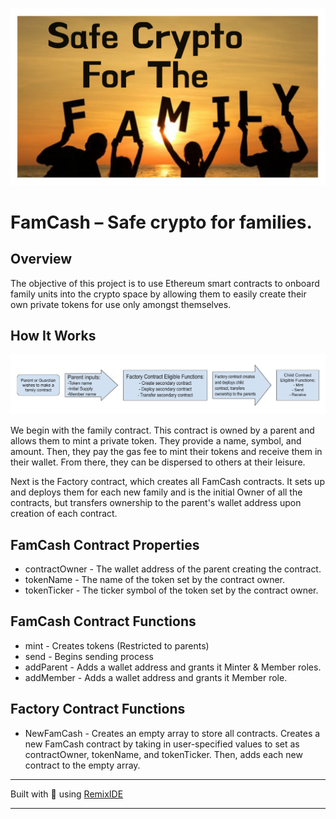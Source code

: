 ![readme](readme.png)

# FamCash – Safe crypto for families.

## Overview
The objective of this project is to use Ethereum smart contracts to onboard family units into the crypto space by allowing them to easily create their own private tokens for use only amongst themselves.


## How It Works

![Flow Chart](FlowChart.png)

We begin with the family contract. This contract is owned by a parent and allows them to mint a private  token. They provide a name, symbol, and amount. Then, they pay the gas fee to mint their tokens and receive them in their wallet. From there, they can be dispersed to others at their leisure.


Next is the Factory contract, which creates all FamCash contracts. It sets up and deploys them for each new family and is the initial Owner of all the contracts, but transfers ownership to the parent's wallet address upon creation of each contract.


## FamCash Contract Properties
- contractOwner - The wallet address of the parent creating the contract.
- tokenName - The name of the token set by the contract owner.
- tokenTicker - The ticker symbol of the token set by the contract owner.


## FamCash Contract Functions
- mint - Creates tokens (Restricted to parents)
- send - Begins sending process
- addParent - Adds a wallet address and grants it Minter & Member roles.
- addMember - Adds a wallet address and grants it Member role.


## Factory Contract Functions
- NewFamCash - Creates an empty array to store all contracts. Creates a new FamCash contract by taking in user-specified values to set as contractOwner, tokenName, and tokenTicker. Then, adds each new contract to the empty array.

---

Built with 💜 using [RemixIDE](https://remix.ethereum.org/#lang=en&optimize=false&runs=200&evmVersion=null&version=soljson-v0.8.18+commit.87f61d96.js)

---

